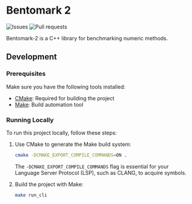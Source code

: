 # Bentomark 2

![Issues](https://img.shields.io/github/issues/taldoflemis/bentomark-2)
![Pull requests](https://img.shields.io/github/issues-pr/taldoflemis/bentomark-2)

Bentomark-2 is a C++ library for benchmarking numeric methods.

## Development

### Prerequisites

Make sure you have the following tools installed:

- [CMake](https://cmake.org/cmake/help/latest/command/install.html): Required for building the project
- [Make](https://stackoverflow.com/questions/32127524/how-to-install-and-use-make-in-windows): Build automation tool

### Running Locally

To run this project locally, follow these steps:

1. Use CMake to generate the Make build system:

   ```bash
   cmake -DCMAKE_EXPORT_COMPILE_COMMANDS=ON .
   ```

   The `-DCMAKE_EXPORT_COMPILE_COMMANDS` flag is essential for your Language Server Protocol (LSP), such as CLANG, to acquire symbols.

2. Build the project with Make:

   ```bash
   make run_cli
   ```
